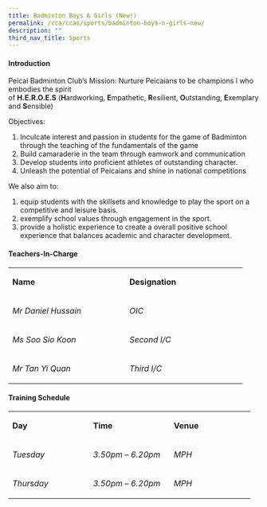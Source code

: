 ```yaml
---
title: Badminton Boys & Girls (New!)
permalink: /cca/ccas/sports/badminton-boys-n-girls-new/
description: ""
third_nav_title: Sports
---
```

<h4><strong>Introduction</strong></h4>
<p>Peicai Badminton Club&rsquo;s Mission: Nurture Peicaians to be champions l who embodies the spirit of&nbsp;<strong>H.E.R.O.E.S</strong>&nbsp;(<strong>H</strong>ardworking,&nbsp;<strong>E</strong>mpathetic,&nbsp;<strong>R</strong>esilient,&nbsp;<strong>O</strong>utstanding,&nbsp;<strong>E</strong>xemplary and&nbsp;<strong>S</strong>ensible)</p>
<p>Objectives:</p>
<ol>
<li>Inculcate interest and passion in students for the game of Badminton through the teaching of the fundamentals of the game</li>
<li>Build camaraderie in the team through eamwork and communication</li>
<li>Develop students into proficient athletes of outstanding character.</li>
<li>Unleash the potential of Peicaians and shine in national competitions</li>
</ol>
<p>We also aim to:</p>
<ol>
<li>equip students with the skillsets and knowledge to play the sport on a competitive and leisure basis.&nbsp;</li>
<li>exemplify school values through engagement in the sport.</li>
<li>provide a holistic experience to create a overall positive school experience that balances academic and character development.</li>
</ol>
<h4><strong>Teachers-In-Charge</strong></h4>
<table width="439">
<tbody>
<tr>
<td width="219">
<p><strong>Name</strong></p>
</td>
<td width="219">
<p><strong>Designation</strong></p>
</td>
</tr>
<tr>
<td width="219">
<p><em>Mr Daniel Hussain</em></p>
</td>
<td width="219">
<p><em>OIC</em></p>
</td>
</tr>
<tr>
<td width="219">
<p><em>Ms Soo Sio Koon</em></p>
</td>
<td width="219">
<p><em>Second I/C</em></p>
</td>
</tr>
<tr>
<td width="219">
<p><em>Mr Tan Yi Quan</em></p>
</td>
<td width="219">
<p><em>Third I/C</em></p>
</td>
</tr>
</tbody>
</table>
<h4><strong>Training Schedule</strong></h4>
<table width="439">
<tbody>
<tr>
<td width="146">
<p><strong>Day</strong></p>
</td>
<td width="146">
<p><strong>Time</strong></p>
</td>
<td width="146">
<p><strong>Venue</strong></p>
</td>
</tr>
<tr>
<td width="146">
<p><em>Tuesday</em></p>
</td>
<td width="146">
<p><em>3.50pm &ndash; 6.20pm</em></p>
</td>
<td width="146">
<p><em>MPH</em></p>
</td>
</tr>
<tr>
<td width="146">
<p><em>Thursday</em></p>
</td>
<td width="146">
<p><em>3.50pm &ndash; 6.20pm</em></p>
</td>
<td width="146">
<p><em>MPH</em></p>
</td>
</tr>
</tbody>
</table>